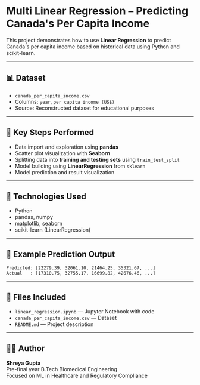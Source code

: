 
# Multi Linear Regression – Predicting Canada's Per Capita Income

This project demonstrates how to use **Linear Regression** to predict Canada's per capita income based on historical data using Python and scikit-learn.

---

## 📊 Dataset
- `canada_per_capita_income.csv`
- Columns: `year`, `per capita income (US$)`
- Source: Reconstructed dataset for educational purposes

---

## 🧠 Key Steps Performed
- Data import and exploration using **pandas**
- Scatter plot visualization with **Seaborn**
- Splitting data into **training and testing sets** using `train_test_split`
- Model building using **LinearRegression** from `sklearn`
- Model prediction and result visualization

---

## 🔧 Technologies Used
- Python
- pandas, numpy
- matplotlib, seaborn
- scikit-learn (LinearRegression)

---

## 🧪 Example Prediction Output
```
Predicted: [22279.39, 32061.10, 21464.25, 35321.67, ...]
Actual   : [17310.75, 32755.17, 16699.82, 42676.46, ...]
```

---

## 📁 Files Included
- `linear_regression.ipynb` — Jupyter Notebook with code
- `canada_per_capita_income.csv` — Dataset
- `README.md` — Project description

---

## 👩‍🔬 Author
**Shreya Gupta**  
Pre-final year B.Tech Biomedical Engineering  
Focused on ML in Healthcare and Regulatory Compliance
